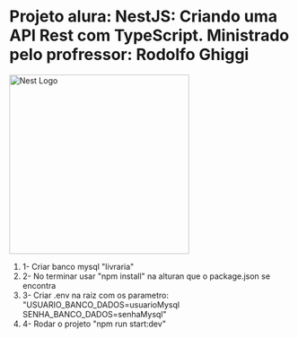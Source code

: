 <p align="center">
<h1>Projeto alura: NestJS: Criando uma API Rest com TypeScript. Ministrado pelo profressor: Rodolfo Ghiggi </h1>
  <a href="http://nestjs.com/" target="blank"><img src="https://nestjs.com/img/logo_text.svg" width="320" alt="Nest Logo" /></a>
</p>


  <p align="center">
    <ol>
    <li>1- Criar banco mysql "livraria"</li>
    <li>2- No terminar usar "npm install" na alturan que o package.json se encontra</li>
    <li>3- Criar .env na raiz com os parametro: "USUARIO_BANCO_DADOS=usuarioMysql SENHA_BANCO_DADOS=senhaMysql"</li>
    <li>4- Rodar o projeto "npm run start:dev"</li>
    </ol>
  <p align="center">
